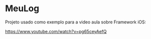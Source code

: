 # MeuLog

Projeto usado como exemplo para a video aula sobre Framework iOS:

https://www.youtube.com/watch?v=pg65ceyAefQ

